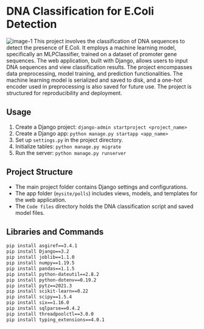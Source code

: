 # DNA Classification for E.Coli Detection
![image-1](https://github.com/Shreyaprasad21/Feynn-AI-Product-Service-Prototype-Development-DNA-classification-app/assets/142075353/56dae95e-6464-411b-b522-47f957fc8045)
This project involves the classification of DNA sequences to detect the presence of E.Coli. It employs a machine learning model, specifically an MLPClassifier, trained on a dataset of promoter gene sequences. The web application, built with Django, allows users to input DNA sequences and view classification results. The project encompasses data preprocessing, model training, and prediction functionalities. The machine learning model is serialized and saved to disk, and a one-hot encoder used in preprocessing is also saved for future use. The project is structured for reproducibility and deployment.
      
## Usage

1. Create a Django project: `django-admin startproject <project_name>`
2. Create a Django app: `python manage.py startapp <app_name>`
3. Set up `settings.py` in the project directory.       
4. Initialize tables: `python manage.py migrate`
5. Run the server: `python manage.py runserver`

## Project Structure                                          

- The main project folder contains Django settings and configurations.
- The app folder (`mysite/polls`) includes views, models, and templates for the web application.
- The `Code files` directory holds the DNA classification script and saved model files.

## Libraries and Commands

```bash
pip install asgiref==3.4.1
pip install Django==3.2
pip install joblib==1.1.0
pip install numpy==1.19.5
pip install pandas==1.1.5
pip install python-dateutil==2.8.2
pip install python-dotenv==0.19.2
pip install pytz==2021.3
pip install scikit-learn==0.22
pip install scipy==1.5.4
pip install six==1.16.0
pip install sqlparse==0.4.2
pip install threadpoolctl==3.0.0
pip install typing_extensions==4.0.1
